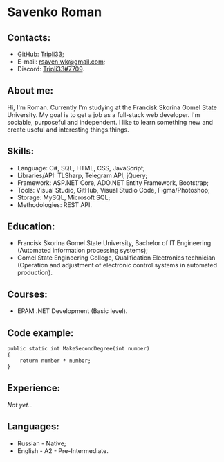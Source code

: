 # **Savenko Roman**
## **Contacts:**
+ GitHub: [Tripli33](https://github.com/Tripli33);
+ E-mail: rsaven.wk@gmail.com;
+ Discord: [Tripli33#7709](https://discord.gg/1051197496992469116).

## **About me:**
Hi, I'm Roman. Currently I'm studying at the Francisk Skorina Gomel State University. 
My goal is to get a job as a full-stack web developer. 
I'm sociable, purposeful and independent. I like to learn something new and create useful and interesting things.things.

## **Skills:**
+ Language: C#, SQL, HTML, CSS, JavaScript;
+ Libraries/API: TLSharp, Telegram API, jQuery;
+ Framework: ASP.NET Core, ADO.NET Entity Framework, Bootstrap;
+ Tools: Visual Studio, GitHub, Visual Studio Code, Figma/Photoshop;
+ Storage: MySQL, Microsoft SQL;
+ Methodologies: REST API.

## **Education:**
+ Francisk Skorina Gomel State University, Bachelor of IT Engineering (Automated information processing systems);
+ Gomel State Engineering College, Qualification Electronics technician (Operation and adjustment of electronic control systems in automated production).

## **Courses:**
+ EPAM .NET Development (Basic level).

## **Code example:**
```
public static int MakeSecondDegree(int number)
{
    return number * number;
}
```

## **Experience:**
_Not yet..._

## **Languages:**
+ Russian - Native;
+ English - A2 - Pre-Intermediate.

